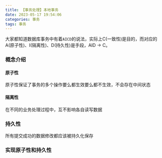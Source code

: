 ```yaml
---
title: 【事务处理】本地事务
date: 2023-05-17 19:54:06
categories: 事务
tags: 事务
---
```


大家都知道数据库事务中有着`AICD`的说法，实际上C(一致性)是目的，而对应的A(原子性)、I(隔离性)、D(持久性)是手段，AID -> C。

<!-- more --> 

### 概念介绍

#### 原子性

原子性保证了事务的多个操作要么都生效要么都不生效，不会存在中间状态

#### 隔离性

在不同的业务处理过程中，互不影响各自读写数据

### 持久性

所有提交成功的数据修改都应该被持久化保存

### 实现原子性和持久性